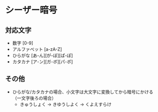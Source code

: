 # シーザー暗号

## 対応文字
* 数字 [0-9]
* アルファベット [a-zA-Z]
* ひらがな [あ-ん][が-ぼ][ぱ-ぽ]
* カタカナ [ア-ン][ガ-ボ][パ-ポ]

## その他

* ひらがな/カタカナの場合、小文字は大文字に変換してから暗号にかける（一文字後ろの場合）
    * きゅうしょく → きゆうしよく → くよえすらけ
